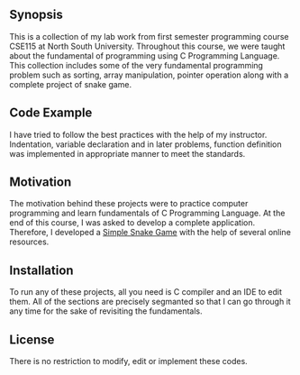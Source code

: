 ## Synopsis
This is a collection of my lab work from first semester programming course CSE115 at North South University. Throughout this course, we were taught about the fundamental of programming using C Programming Language. This collection includes some of the very fundamental programming problem such as sorting, array manipulation, pointer operation along with a complete project of snake game.

## Code Example
I have tried to follow the best practices with the help of my instructor. Indentation, variable declaration and in later problems, function definition was implemented in appropriate manner to meet the standards.

## Motivation
The motivation behind these projects were to practice computer programming and learn fundamentals of C Programming Language.
At the end of this course, I was asked to develop a complete application. Therefore, I developed a <a href=https://github.com/mirza360/C-Programming/tree/master/Snake%20Game>Simple Snake Game</a> with the help of several online resources. 

## Installation
To run any of these projects, all you need is C compiler and an IDE to edit them. All of the sections are precisely segmanted so that I can go through it any time for the sake of revisiting the fundamentals.

## License
There is no restriction to modify, edit or implement these codes. 
